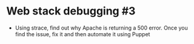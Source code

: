 # Web stack debugging #3

- Using strace, find out why Apache is returning a 500 error. Once you find the issue, fix it and then automate it using Puppet
